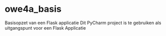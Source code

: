# owe4a_basis

Basisopzet van een Flask applicatie
Dit PyCharm project is te gebruiken als uitgangspunt voor een Flask Applicatie
